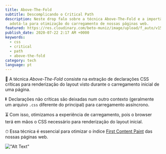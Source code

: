 ```yaml
---
title: Above-The-Fold
subtitle: Descomplicando o Critical Path
description: Neste drop falo sobre a técnica Above-The-Fold e a importância em
  adotá-la para otimização do carregamento de nossas páginas web.
featured: https://res.cloudinary.com/beto-muniz/image/upload/f_auto/v1595814845/Edh9qQ8XgAAAIPT_vamkdi.jpg
publish_date: 2020-07-22 2:17 AM +0000
keywords:
  - css
  - critical
  - path
  - above-the-fold
category: tech
language: pt
---
```


📁 A técnica _Above-The-Fold_ consiste na extração de declarações CSS críticas para renderização do layout visto durante o carregamento inicial de uma página.

⏬ Declarações não críticas são deixadas num outro contexto (geralmente um arquivo `.css` diferente do principal) para carregamento assíncrono.

⏳ Com isso, otimizamos a experiência de carregamento, pois o browser terá em mãos o CSS necessário para renderização do layout inicial.

⏱ Essa técnica é essencial para otimizar o índice [First Content Paint](https://web.dev/first-contentful-paint) das nossas páginas web.

!["Alt Text"](https://user-images.githubusercontent.com/1680157/88011717-7314ed80-caee-11ea-99c2-16caf15a715b.jpg "Beto Muniz - https://livebook.manning.com/book/web-performance-in-action/chapter-4")
